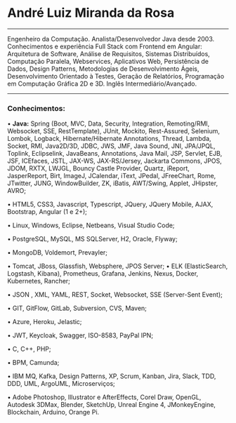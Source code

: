 # André Luiz Miranda da Rosa
------------

Engenheiro da Computação. Analista/Desenvolvedor Java desde 2003. Conhecimentos e experiência Full Stack com Frontend em Angular: Arquitetura de Software, Análise de Requisitos, Sistemas Distribuídos, Computação Paralela, Webservices, Aplicativos Web, Persistência de Dados, Design Patterns, Metodologias de Desenvolvimento Ágeis, Desenvolvimento Orientado à Testes, Geração de Relatórios, Programação em Computação Gráfica 2D e 3D. Inglês Intermediário/Avançado.

------------
### Conhecimentos:

• **Java:** Spring (Boot, MVC, Data, Security, Integration, Remoting/RMI, Websocket, SSE,  RestTemplate), JUnit, Mockito, Rest-Assured, Selenium, Lombok, Logback, Hibernate/Hibernate Annotations, Thread, Lambda, Socket, RMI, Java2D/3D, JDBC, JWS, JMF, Java Sound, JNI, JPA/JPQL, Toplink, Eclipselink, JavaBeans, Annotations, Java Mail, JSP, Servlet, EJB, JSF, ICEfaces, JSTL, JAX-WS, JAX-RS/Jersey, Jackarta Commons, JPOS, JDOM, RXTX, LWJGL, Bouncy Castle Provider, Quartz, iReport, JasperReport, Birt, ImageJ, JCalendar, iText, JPedal, JFreeChart, Rome, JTwitter, JUNG, WindowBuilder, ZK, iBatis, AWT/Swing, Applet, JHipster, AVRO;

• HTML5, CSS3, Javascript, Typescript, JQuery, JQuery Mobile, AJAX, Bootstrap, Angular (1 e 2+);

• Linux, Windows, Eclipse, Netbeans, Visual Studio Code;

• PostgreSQL, MySQL, MS SQLServer, H2, Oracle, Flyway;

• MongoDB, Voldemort, Prevayler;

• Tomcat, JBoss, Glassfish, Websphere, JPOS Server;
• ELK (ElasticSearch, Logstash, Kibana), Prometheus, Grafana, Jenkins, Nexus, Docker, Kubernetes, Rancher; 

• JSON , XML, YAML, REST, Socket, Websocket, SSE (Server-Sent Event);

• GIT, GitFlow, GitLab, Subversion, CVS, Maven;

• Azure, Heroku, Jelastic;

• JWT, Keycloak, Swagger, ISO-8583, PayPal IPN;

• C, C++, PHP;

• BPM, Camunda;

• IBM MQ, Kafka, Design Patterns, XP, Scrum, Kanban, Jira, Slack, TDD, DDD, UML, ArgoUML, Microserviços;

• Adobe Photoshop, Illustrator e AfterEffects, Corel Draw, OpenGL, Autodesk 3DMax, Blender, SketchUp, Unreal Engine 4, JMonkeyEngine, Blockchain, Arduino, Orange Pi.
